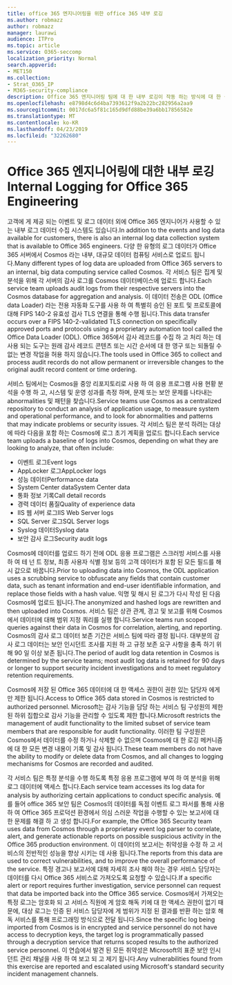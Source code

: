 ```yaml
---
title: office 365 엔지니어링을 위한 office 365 내부 로깅
ms.author: robmazz
author: robmazz
manager: laurawi
audience: ITPro
ms.topic: article
ms.service: O365-seccomp
localization_priority: Normal
search.appverid:
- MET150
ms.collection:
- Strat_O365_IP
- M365-security-compliance
description: Office 365 엔지니어링 팀에 대 한 내부 로깅이 작동 하는 방식에 대 한 설명입니다.
ms.openlocfilehash: e8798d4c6d4ba7393612f9a2b22bc282956a2aa9
ms.sourcegitcommit: 0017dc6a5f81c165d9dfd88be39a6bb17856582e
ms.translationtype: MT
ms.contentlocale: ko-KR
ms.lasthandoff: 04/23/2019
ms.locfileid: "32262680"
---
```

# <a name="internal-logging-for-office-365-engineering"></a><span data-ttu-id="3da76-103">Office 365 엔지니어링에 대한 내부 로깅</span><span class="sxs-lookup"><span data-stu-id="3da76-103">Internal Logging for Office 365 Engineering</span></span>
<span data-ttu-id="3da76-104">고객에 게 제공 되는 이벤트 및 로그 데이터 외에 Office 365 엔지니어가 사용할 수 있는 내부 로그 데이터 수집 시스템도 있습니다.</span><span class="sxs-lookup"><span data-stu-id="3da76-104">In addition to the events and log data available for customers, there is also an internal log data collection system that is available to Office 365 engineers.</span></span> <span data-ttu-id="3da76-105">다양 한 유형의 로그 데이터가 Office 365 서버에서 Cosmos 라는 내부, 대규모 데이터 컴퓨팅 서비스로 업로드 됩니다.</span><span class="sxs-lookup"><span data-stu-id="3da76-105">Many different types of log data are uploaded from Office 365 servers to an internal, big data computing service called Cosmos.</span></span> <span data-ttu-id="3da76-106">각 서비스 팀은 집계 및 분석을 위해 각 서버의 감사 로그를 Cosmos 데이터베이스에 업로드 합니다.</span><span class="sxs-lookup"><span data-stu-id="3da76-106">Each service team uploads audit logs from their respective servers into the Cosmos database for aggregation and analysis.</span></span> <span data-ttu-id="3da76-107">이 데이터 전송은 ODL (Office data Loader) 라는 전용 자동화 도구를 사용 하 여 특별히 승인 된 포트 및 프로토콜에 대해 FIPS 140-2 유효성 검사 TLS 연결을 통해 수행 됩니다.</span><span class="sxs-lookup"><span data-stu-id="3da76-107">This data transfer occurs over a FIPS 140-2-validated TLS connection on specifically approved ports and protocols using a proprietary automation tool called the Office Data Loader (ODL).</span></span> <span data-ttu-id="3da76-108">Office 365에서 감사 레코드를 수집 하 고 처리 하는 데 사용 되는 도구는 원래 감사 레코드 콘텐츠 또는 시간 순서에 대 한 영구 또는 되돌릴 수 없는 변경 작업을 허용 하지 않습니다.</span><span class="sxs-lookup"><span data-stu-id="3da76-108">The tools used in Office 365 to collect and process audit records do not allow permanent or irreversible changes to the original audit record content or time ordering.</span></span>

<span data-ttu-id="3da76-109">서비스 팀에서는 Cosmos을 중앙 리포지토리로 사용 하 여 응용 프로그램 사용 현황 분석을 수행 하 고, 시스템 및 운영 성과를 측정 하며, 문제 또는 보안 문제를 나타내는 abnormalities 및 패턴을 찾습니다.</span><span class="sxs-lookup"><span data-stu-id="3da76-109">Service teams use Cosmos as a centralized repository to conduct an analysis of application usage, to measure system and operational performance, and to look for abnormalities and patterns that may indicate problems or security issues.</span></span> <span data-ttu-id="3da76-110">각 서비스 팀은 분석 하려는 대상에 따라 다음을 포함 하는 Cosmos에 로그 초기 계획을 업로드 합니다.</span><span class="sxs-lookup"><span data-stu-id="3da76-110">Each service team uploads a baseline of logs into Cosmos, depending on what they are looking to analyze, that often include:</span></span>
- <span data-ttu-id="3da76-111">이벤트 로그</span><span class="sxs-lookup"><span data-stu-id="3da76-111">Event logs</span></span>
- <span data-ttu-id="3da76-112">AppLocker 로그</span><span class="sxs-lookup"><span data-stu-id="3da76-112">AppLocker logs</span></span>
- <span data-ttu-id="3da76-113">성능 데이터</span><span class="sxs-lookup"><span data-stu-id="3da76-113">Performance data</span></span>
- <span data-ttu-id="3da76-114">System Center data</span><span class="sxs-lookup"><span data-stu-id="3da76-114">System Center data</span></span>
- <span data-ttu-id="3da76-115">통화 정보 기록</span><span class="sxs-lookup"><span data-stu-id="3da76-115">Call detail records</span></span>
- <span data-ttu-id="3da76-116">경력 데이터 품질</span><span class="sxs-lookup"><span data-stu-id="3da76-116">Quality of experience data</span></span>
- <span data-ttu-id="3da76-117">IIS 웹 서버 로그</span><span class="sxs-lookup"><span data-stu-id="3da76-117">IIS Web Server logs</span></span>
- <span data-ttu-id="3da76-118">SQL Server 로그</span><span class="sxs-lookup"><span data-stu-id="3da76-118">SQL Server logs</span></span>
- <span data-ttu-id="3da76-119">Syslog 데이터</span><span class="sxs-lookup"><span data-stu-id="3da76-119">Syslog data</span></span>
- <span data-ttu-id="3da76-120">보안 감사 로그</span><span class="sxs-lookup"><span data-stu-id="3da76-120">Security audit logs</span></span>

<span data-ttu-id="3da76-121">Cosmos에 데이터를 업로드 하기 전에 ODL 응용 프로그램은 스크러빙 서비스를 사용 하 여 테 넌 트 정보, 최종 사용자 식별 정보 등의 고객 데이터가 포함 된 모든 필드를 해시 값으로 바꿉니다.</span><span class="sxs-lookup"><span data-stu-id="3da76-121">Prior to uploading data into Cosmos, the ODL application uses a scrubbing service to obfuscate any fields that contain customer data, such as tenant information and end-user identifiable information, and replace those fields with a hash value.</span></span> <span data-ttu-id="3da76-122">익명 및 해시 된 로그가 다시 작성 된 다음 Cosmos에 업로드 됩니다.</span><span class="sxs-lookup"><span data-stu-id="3da76-122">The anonymized and hashed logs are rewritten and then uploaded into Cosmos.</span></span> <span data-ttu-id="3da76-123">서비스 팀은 상관 관계, 경고 및 보고를 위해 Cosmos에서 데이터에 대해 범위 지정 쿼리를 실행 합니다.</span><span class="sxs-lookup"><span data-stu-id="3da76-123">Service teams run scoped queries against their data in Cosmos for correlation, alerting, and reporting.</span></span> <span data-ttu-id="3da76-124">Cosmos의 감사 로그 데이터 보존 기간은 서비스 팀에 따라 결정 됩니다. 대부분의 감사 로그 데이터는 보안 인시던트 조사를 지원 하 고 규정 보존 요구 사항을 충족 하기 위해 90 일 이상 보존 됩니다.</span><span class="sxs-lookup"><span data-stu-id="3da76-124">The period of audit log data retention in Cosmos is determined by the service teams; most audit log data is retained for 90 days or longer to support security incident investigations and to meet regulatory retention requirements.</span></span>

<span data-ttu-id="3da76-125">Cosmos에 저장 된 Office 365 데이터에 대 한 액세스 권한이 권한 있는 담당자 에게만 제한 됩니다.</span><span class="sxs-lookup"><span data-stu-id="3da76-125">Access to Office 365 data stored in Cosmos is restricted to authorized personnel.</span></span> <span data-ttu-id="3da76-126">Microsoft는 감사 기능을 담당 하는 서비스 팀 구성원의 제한 된 하위 집합으로 감사 기능을 관리할 수 있도록 제한 합니다.</span><span class="sxs-lookup"><span data-stu-id="3da76-126">Microsoft restricts the management of audit functionality to the limited subset of service team members that are responsible for audit functionality.</span></span> <span data-ttu-id="3da76-127">이러한 팀 구성원은 Cosmos에서 데이터를 수정 하거나 삭제할 수 없으며 Cosmos에 대 한 로깅 메커니즘에 대 한 모든 변경 내용이 기록 및 감사 됩니다.</span><span class="sxs-lookup"><span data-stu-id="3da76-127">These team members do not have the ability to modify or delete data from Cosmos, and all changes to logging mechanisms for Cosmos are recorded and audited.</span></span>

<span data-ttu-id="3da76-128">각 서비스 팀은 특정 분석을 수행 하도록 특정 응용 프로그램에 부여 하 여 분석을 위해 로그 데이터에 액세스 합니다.</span><span class="sxs-lookup"><span data-stu-id="3da76-128">Each service team accesses its log data for analysis by authorizing certain applications to conduct specific analysis.</span></span> <span data-ttu-id="3da76-129">예를 들어 office 365 보안 팀은 Cosmos의 데이터를 독점 이벤트 로그 파서를 통해 사용 하 여 Office 365 프로덕션 환경에서 의심 스러운 작업을 수행할 수 있는 보고서에 대 한 문제를 해결 하 고 생성 합니다.</span><span class="sxs-lookup"><span data-stu-id="3da76-129">For example, the Office 365 Security team uses data from Cosmos through a proprietary event log parser to correlate, alert, and generate actionable reports on possible suspicious activity in the Office 365 production environment.</span></span> <span data-ttu-id="3da76-130">이 데이터의 보고서는 취약성을 수정 하 고 서비스의 전반적인 성능을 향상 시키는 데 사용 됩니다.</span><span class="sxs-lookup"><span data-stu-id="3da76-130">The reports from this data are used to correct vulnerabilities, and to improve the overall performance of the service.</span></span> <span data-ttu-id="3da76-131">특정 경고나 보고서에 대해 자세히 조사 해야 하는 경우 서비스 담당자는 데이터를 다시 Office 365 서비스로 가져오도록 요청할 수 있습니다.</span><span class="sxs-lookup"><span data-stu-id="3da76-131">If a specific alert or report requires further investigation, service personnel can request that data be imported back into the Office 365 service.</span></span> <span data-ttu-id="3da76-132">Cosmos에서 가져오는 특정 로그는 암호화 되 고 서비스 직원에 게 암호 해독 키에 대 한 액세스 권한이 없기 때문에, 대상 로그는 인증 된 서비스 담당자에 게 범위가 지정 된 결과를 반환 하는 암호 해독 서비스를 통해 프로그래밍 방식으로 전달 됩니다.</span><span class="sxs-lookup"><span data-stu-id="3da76-132">Since the specific log being imported from Cosmos is in encrypted and service personnel do not have access to decryption keys, the target log is programmatically passed through a decryption service that returns scoped results to the authorized service personnel.</span></span> <span data-ttu-id="3da76-133">이 연습에서 발견 된 모든 취약성은 Microsoft의 표준 보안 인시던트 관리 채널을 사용 하 여 보고 되 고 제기 됩니다.</span><span class="sxs-lookup"><span data-stu-id="3da76-133">Any vulnerabilities found from this exercise are reported and escalated using Microsoft's standard security incident management channels.</span></span>
